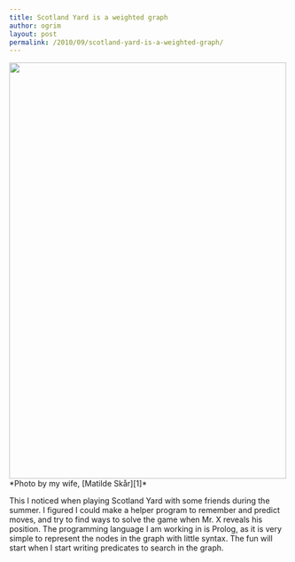 ```yaml
---
title: Scotland Yard is a weighted graph
author: ogrim
layout: post
permalink: /2010/09/scotland-yard-is-a-weighted-graph/
---
```

<img src="http://ogrim.no/wp-content/uploads/scotland_yard_graph.jpg" alt="" title="scotland_yard_graph" width="500" height="750" class="alignnone size-full wp-image-323" />  
*Photo by my wife, [Matilde Skår][1]*

This I noticed when playing Scotland Yard with some friends during the summer. I figured I could make a helper program to remember and predict moves, and try to find ways to solve the game when Mr. X reveals his position. The programming language I am working in is Prolog, as it is very simple to represent the nodes in the graph with little syntax. The fun will start when I start writing predicates to search in the graph.

 [1]: http://matildeskår.no/